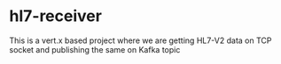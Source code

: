 # hl7-receiver
This is a vert.x based project where we are getting HL7-V2 data on TCP socket and publishing the same on Kafka topic 

